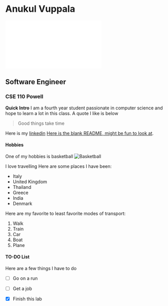 # Anukul Vuppala
![Here I am](/index.md)
## Software Engineer
### CSE 110 Powell
**Quick Intro**
I am a fourth year student passionate in computer science and hope to learn a lot in this class. A quote I like is below
>Good things take time

Here is my [linkedin](https://www.linkedin.com/in/anukul-vuppala-8ab928166/)
[Here is the blank README, might be fun to look at](/README.md).

#### Hobbies

One of my hobbies is basketball
![Basketball](https://en.wikipedia.org/wiki/File:Basketball_Clipart.svg)

I love travelling
Here are some places I have been:
- Italy
- United Kingdom
- Thailand
- Greece
- India
- Denmark

Here are my favorite to least favorite modes of transport:
1. Walk
3. Train
2. Car
3. Boat
4. Plane

#### TO-DO List
Here are a few things I have to do
- [ ] Go on a run
- [ ] Get a job
- [X] Finish this lab


